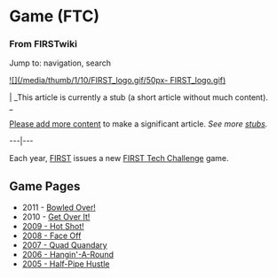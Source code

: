 

# Game (FTC)

### From FIRSTwiki

Jump to: navigation, search

[![](/media/thumb/1/10/FIRST_logo.gif/50px-
FIRST_logo.gif)](/index.php/Image:FIRST_logo.gif "" )

|  _This article is currently a stub (a short article without much content).  
_

[Please add more
content](http://www.firstwiki.net/index.php?title=Game_%28FTC%29&action=edit
"http://www.firstwiki.net/index.php?title=Game_%28FTC%29&action=edit" ) to
make a significant article. _See more [stubs](/index.php/Special:Shortpages
"Special:Shortpages" )._  
  
---|---  
  
  
Each year, [FIRST](/index.php/FIRST "FIRST" ) issues a new [FIRST Tech
Challenge](/index.php/FIRST_Tech_Challenge "FIRST Tech Challenge" ) game.


## Game Pages

  * 2011 - [Bowled Over!](/index.php?title=Bowled_Over%21&action=edit "Bowled Over!" )
  * 2010 - [Get Over It!](/index.php?title=Get_Over_It%21&action=edit "Get Over It!" )
  * [2009 - Hot Shot!](/index.php?title=Hot_Shot%21&action=edit "Hot Shot!" )
  * [2008 - Face Off](/index.php?title=Face_Off&action=edit "Face Off" )
  * [2007 - Quad Quandary](/index.php?title=Quad_Quandary&action=edit "Quad Quandary" )
  * [2006 - Hangin'-A-Round](/index.php/Hangin%27-A-Round "Hangin'-A-Round" )
  * [2005 - Half-Pipe Hustle](/index.php?title=Half-Pipe_Hustle&action=edit "Half-Pipe Hustle" )

